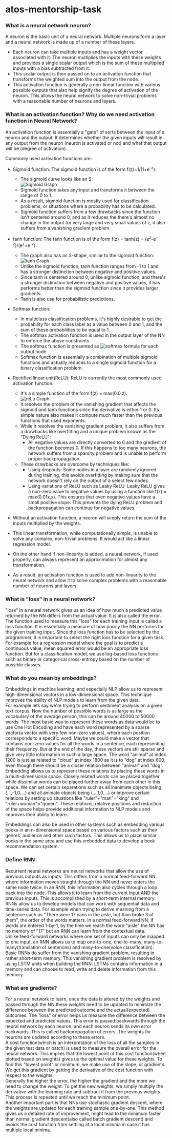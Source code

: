 # atos-mentorship-task
 
### **What is a neural network neuron?**
A neuron is the basic unit of a neural network. Multiple neurons form a layer and a neural network is made up of a number of these layers.  
- Each neuron can take multiple inputs and has a weight vector associated with it. The neuron multiplies the inputs with these weights and provides a single scalar output which is the sum of these multiplied inputs with a bias subtracted from it.  
- This scalar output is then passed on to an activation function that transforms the weighted sum into the output from the node.  
- This activation function is generally a non-linear function with various possible outputs that also help signify the degree of activation of the neuron. This allows the neural network to solve non-trivial problems with a reasonable number of neurons and layers.
  
### **What is an activation function? Why do we need activation function in Neural Network?**  
An activation function is essentially a "gate" of sorts between the input of a neuron and the output. It determines whether the given inputs will result in any output from the neuron (neuron is activated or not) and what that output will be (degree of activation).  

Commonly used activation functions are:
- Sigmoid function:  The sigmoid function is of the form f(z)=1/(1+e<sup>-z</sup>).
  - The sigmoid curve looks like an S:  
  ![Sigmoid Graph](images/SigmoidGraph.jpg)  
  - Sigmoid function takes any input and transforms it between the range of 0 to 1. 
  - As a result, sigmoid function is mostly used for classification problems, or situations where a probability has to be calculated.
  - Sigmoid function suffers from a few drawbacks since the function isn't centered around 0, and as it reduces the there's almost no change in the output for very large and very small values of z, it also suffers from a vanishing gradient problem.  

- tanh function: The tanh function is of the form f(z) = tanh(z) = (e<sup>z</sup>-e<sup>-z</sup>)/(e<sup>z</sup>+e<sup>-z</sup>).  
  - The graph also has an S-shape, similar to the sigmoid function:  
  ![tanh Graph](images/tanh.jpg)  
  - Unlike the sigmoid function, tanh function ranges from -1 to 1 and has a stronger distinction between negative and positive values.  
  - Since tanh is centered around 0, unlike sigmoid function, and there's a stronger distinction between negative and positive values, it has performs better than the sigmoid function since it provides larger gradients.  
  - Tanh is also use for probabilistic predictions.
- Softmax function:  
  - In multiclass classification problems, it's highly desirable to get the probability for each class label as a value between 0 and 1, and the sum of these probabilities to be equal to 1.  
  - The softmax activation function is used in the output layer of the NN to enforce the above constraints.  
  - The softmax function is presented as ![softmax formula](images/softmax-formula.png) for each output node.  
  - Softmax function is essentially a combination of multiple sigmoid functions and actually reduces to a single sigmoid function for a binary classification problem.  

- Rectified linear unit(ReLU): ReLU is currently the most commonly used activation function.  
  - It's a simple function of the form f(z) = max(0.0,z).  
  ![reLu Graph](images/reLUGraph.png)  
  - It resolves the problem of the vanishing gradient that affects the sigmoid and tanh functions since the derivative is either 1 or 0. Its simple nature also makes it compute much faster than the previous functions that used exponents.  
  - While it resolves the vanishing gradient problem, it also suffers from a drawbacks like overfitting and a unique problem known as the "Dying ReLU":  
    - All negative values are directly converted to 0 and the gradient of the function becomes 0. If this happens to too many neurons, the network suffers from a sparsity problem and is unable to perform proper backpropagation.  
  - These drawbacks are overcome by techniques like:  
    - Using dropouts: Some nodes in a layer are randomly ignored during training, this avoids overfitting by making sure that the network doesn't rely on the output of a select few nodes.  
    - Using variations of ReLU such as Leaky ReLU: Leaky ReLU gives a non-zero value to negative values by using a function like f(z) = max(0.01x,x). This ensures that even negative values have a small positive slope. This prevents the dying ReLU problem and backpropagation can continue for negative values.  
    
  
- Without an activation function, a neuron will simply return the sum of the inputs multiplied by the weights. 
- This linear transformation, while computationally simple, is unable to solve any complex, non-trivial problems. It would act like a linear regression model. 
- On the other hand if non-linearity is added, a neural network, if used properly, can always represent an approximation for almost any transformation. 
- As a result, an activation function is used to add non-linearity to the neural network and allow it to solve complex problems with a reasonable number of neurons and layers.  
  

    

### **What is "loss" in a neural network?**
"loss" in a neural network gives us an idea of how much a predicted value returned by the NN differs from the actual value. It is also called the error. The function used to measure this "loss" for each training input is called a loss function. It is essentially a measure of how poorly the NN performs for the given training input. Since the loss function has to be selected by the programmer, it is important to select the right loss function for a given task. For example for a regression model where the goal is to predict a continuous value, mean squared error would be an appropriate loss function. But for a classification model, we use log-based loss functions such as binary or categorical cross-entropy based on the number of possible classes.

### What do you mean by embeddings?  
Embeddings in machine learning, and especially NLP allow us to represent high-dimensional vectors in a low-dimensional space. This technique improves the ability of NLP models to learn from the given data.  
For example lets say we're trying to perform sentiment analysis on a given text corpus. Now the number of possible words is as large as the vocabulary of the average person, this can be around 40000 to 50000 words. The most basic way to represent these words as data would be to use One Hot Encoding and have each word represented by a sparse vector(a vector with very few non-zero values), where each position corresponds to a specific word. Maybe we could make a vector that contains non-zero values for all the words in a sentence, each representing their frequency. But at the end of the day, these vectors are still sparse and give very little information in such a large space. The word "animal" at index 1200 is just as related to "cloud" at index 1800 as it is to "dog" at index 600, even though there should be a closer relation between "animal" and "dog".  
Embedding allows us to represent these relations by placing these words in a multi-dimensional space. Closely related words can be placed together while dissimilar words can be placed further away from each other in this space. We can set certain separations such as all inanimate objects being (...,-1,0....) and all animate objects being (...,1,0....) or improve certain relations by setting up situations like "ruler"+"man"="king" and "ruler+woman"="queen". These relations, relative positions and reduction of the space helps provide additional information to NLP models and improves their ability to learn.  

Embeddings can also be used in other systems such as embedding various books in an n-dimensional space based on various factors such as their genres, audience and other such factors. This allows us to place similar books in the same area and use this embedded data to develop a book recommendation system.  
  
### Define RNN
Recurrent neural networks are neural networks that allow the use of previous outputs as inputs. This differs from a normal feed-forward NN where information moves straight through the NN and never enters the same node twice. In an RNN, this information also cycles through a loop back into the node. This allows it to learn from the current input AND the previous inputs. This is accomplished by a short-term internal memory. RNNs allow us to develop models that can work with sequential data and time-series data. For example when trying to derive meaning from a sentence such as "There were 17 cans in the aisle, but Alan broke 3 of them", the order of the words matters. In a normal feed-forward NN, if words are entered 1-by-1, by the time we reach the word "aisle" the NN has no memory of "17" but an RNN can learn from the contextual data.  
Unlike feed-forward networks where one set of inputs can only be mapped to one input, an RNN allows us to map one-to-one, one-to-many, many-to-many(translation of sentences) and many-to-one(voice classification).  
Basic RNNs do suffer from the vanishing gradient problem, resulting in rather short-term memory. This vanishing gradient problem is resolved by using LSTM units when building the RNN. LSTMs contains information in a memory and can choose to read, write and delete information from this memory.  
  
### What are gradients?
For a neural network to learn, once the data is altered by the weights and passed through the NN these weights need to be updated to minimize the difference between the predicted outcome and the actual(expected) outcomes. The "loss" or error helps us measure the difference between the expected and predicted values. This error is passed backwards through the neural network by each neuron, and each neuron sends its own error backwards. This is called backpropagation of errors. The weights for neurons are updated according to these errors.  
A cost function(which is an interpretation of the loss of all the samples in the given test data or batch) is used to measure the overall error for the neural network. This implies that the lowest point of this cost function(when plotted based on weights) gives us the optimal value for these weights. To find this "lowest point" or minimum, we make use of the slope, or gradients. We get this gradient by getting the derivative of the cost function with respect to the weights.  
Generally the higher the error, the higher the gradient and the more we need to change the weight. To get the new weights, we simply multiply the derivative with the learning rate and subtract it from the previous weights. This process is repeated until we reach the minimum point.  
Another important part is that NNs use stochastic gradient descent, where the weights are updated for each training sample one-by-one. This method gives us a detailed rate of improvement, might lead to the minimum faster than normal gradient descent(also called batch gradient descent) and avoids the cost function from settling at a local minima in case it has multiple local minima.